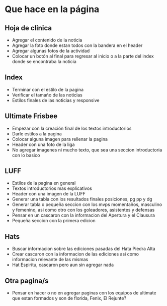 # Que hace en la página

## Hoja de clinica
- Agregar el contenido de la noticia
- Agregar la foto donde estan todos con la bandera en el header
- Agregar algunas fotos de la actividad
- Colocar un botón al final para regresar al inicio o a la parte del index donde se encontraba la noticia

## Index
- Terminar con el estilo de la pagina
- Verificar el tamaño de las noticias
- Estilos finales de las noticias y responsive

## Ultimate Frisbee
- Empezar con la creación final de los textos introductorios
- Darle estilos a la pagina
- Colocar alguna imagen para rellenar la pagina
- Header con una foto de la liga
- No agregar imagenes ni mucho texto, que sea una seccion introductoria con lo basico

## LUFF
- Estilos de la pagina en general
- Textos introductorios mas explicativos
- Header con una imagen de la LUFF
- Generar una tabla con los resultados finales posiciones, pg pp y dg
- Generar tabla o pequeña seccion con los mvps momentaños, masculino y femenino, asi como otro con los goleadores, asistentes y defensas
- Pensar en un cascaron con la informacion del Apertura y el Clausura
- Pequeña seccion con la primera edicion

## Hats
- Buscar informacion sobre las ediciones pasadas del Hata Piedra Alta
- Crear cascaron con la informacion de las ediciones asi como informacion relevante de las mismas
- Hat Espiritu, cascaron pero aun sin agregar nada

## Otra pagina/s
- Pensar en hacer o no en agregar paginas con los equipos de ultimate que estan formados y son de florida, Fenix, El Rejunte?